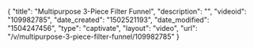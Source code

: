 {
    "title": "Multipurpose 3-Piece Filter Funnel",
    "description": "",
    "videoid": "109982785",
    "date_created": "1502521193",
    "date_modified": "1504247456",
    "type": "captivate",
    "layout": "video",
    "url": "\/v\/multipurpose-3-piece-filter-funnel\/109982785"
}